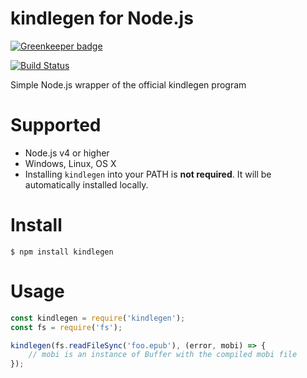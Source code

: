 kindlegen for Node.js
=====================

[![Greenkeeper badge](https://badges.greenkeeper.io/hakatashi/kindlegen.svg)](https://greenkeeper.io/)

[![Build Status][travis-image]][travis-url]

[travis-image]: https://travis-ci.org/hakatashi/kindlegen.svg?branch=master
[travis-url]: https://travis-ci.org/hakatashi/kindlegen

Simple Node.js wrapper of the official kindlegen program

# Supported

* Node.js v4 or higher
* Windows, Linux, OS X
* Installing `kindlegen` into your PATH is **not required**. It will be automatically installed locally.

# Install

```
$ npm install kindlegen
```

# Usage

```js
const kindlegen = require('kindlegen');
const fs = require('fs');

kindlegen(fs.readFileSync('foo.epub'), (error, mobi) => {
	// mobi is an instance of Buffer with the compiled mobi file
});
```
